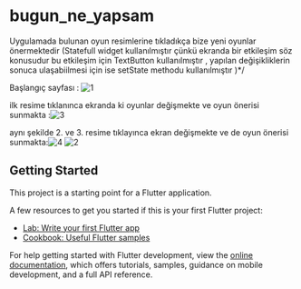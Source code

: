 # bugun_ne_yapsam

 Uygulamada bulunan oyun resimlerine tıkladıkça bize yeni oyunlar önermektedir
(Statefull widget kullanılmıştır çünkü ekranda bir etkileşim söz konusudur 
bu etkileşim için TextButton kullanılmıştır , yapılan değişikliklerin
sonuca ulaşabiilmesi için ise setState methodu kullanılmıştır )*/

Başlangıç sayfası : ![1](https://github.com/user-attachments/assets/09a03a7c-1ce9-4495-b5cc-ddfd8035ca70)

ilk resime tıklanınca ekranda ki oyunlar değişmekte ve oyun önerisi sunmakta :![3](https://github.com/user-attachments/assets/979cc025-d234-40a3-97d8-b9ecd57c01d5)

aynı şekilde 2. ve 3. resime tıklayınca ekran değişmekte ve de oyun önerisi sunmakta:![4](https://github.com/user-attachments/assets/a20426dc-14f0-40b9-a7d0-a4fb04493ca0) ![2](https://github.com/user-attachments/assets/df188e7a-065e-48a7-99e8-85a947d884c8)




## Getting Started

This project is a starting point for a Flutter application.

A few resources to get you started if this is your first Flutter project:

- [Lab: Write your first Flutter app](https://docs.flutter.dev/get-started/codelab)
- [Cookbook: Useful Flutter samples](https://docs.flutter.dev/cookbook)

For help getting started with Flutter development, view the
[online documentation](https://docs.flutter.dev/), which offers tutorials,
samples, guidance on mobile development, and a full API reference.
